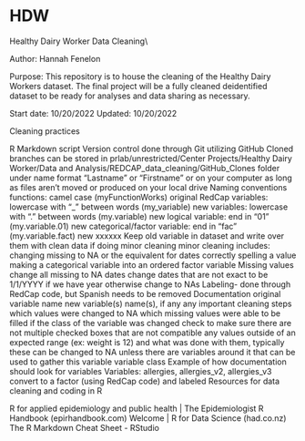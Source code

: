 # HDW

Healthy Dairy Worker Data Cleaning\

Author: Hannah Fenelon

Purpose: This repository is to house the cleaning of the Healthy Dairy Workers dataset. The final project will be a fully cleaned deidentified dataset to be ready for analyses and data sharing as necessary.

Start date: 10/20/2022 Updated: 10/20/2022

Cleaning practices

R Markdown script
Version control done through Git utilizing GitHub
Cloned branches can be stored in prlab/unrestricted/Center Projects/Healthy Dairy Worker/Data and Analysis/REDCAP_data_cleaning/GitHub_Clones folder under name format “Lastname” or “Firstname” or on your computer as long as files aren’t moved or produced on your local drive
Naming conventions
functions: camel case (myFunctionWorks)
original RedCap variables: lowercase with “_” between words (my_variable)
new variables: lowercase with “.” between words (my.variable)
new logical variable: end in “01” (my.variable.01)
new categorical/factor variable: end in “fac” (my.variable.fact)
new xxxxxx
Keep old variable in dataset and write over them with clean data if doing minor cleaning
minor cleaning includes:
changing missing to NA or the equivalent for dates
correctly spelling a value
making a categorical variable into an ordered factor variable
Missing values
change all missing to NA
dates
change dates that are not exact to be 1/1/YYYY if we have year
otherwise change to NAs
Labeling- done through RedCap code, but Spanish needs to be removed
Documentation
original variable name
new variable(s) name(s), if any
any important cleaning steps
which values were changed to NA
which missing values were able to be filled
if the class of the variable was changed
check to make sure there are not multiple checked boxes that are not compatible
any values outside of an expected range (ex: weight is 12) and what was done with them, typically these can be changed to NA unless there are variables around it that can be used to gather this variable
variable class
Example of how documentation should look for variables
Variables: allergies, allergies_v2, allergies_v3
convert to a factor (using RedCap code) and labeled
Resources for data cleaning and coding in R

R for applied epidemiology and public health | The Epidemiologist R Handbook (epirhandbook.com)
Welcome | R for Data Science (had.co.nz)
The R Markdown Cheat Sheet - RStudio
